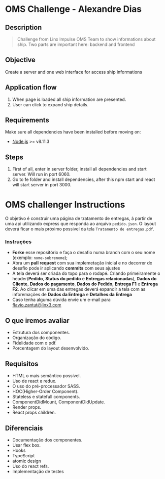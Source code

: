 # OMS Challenge - Alexandre Dias

## Description

> Challenge from Linx Impulse OMS Team to show informations about ship.
> Two parts are important here: backend and frontend

## Objective

Create a server and one web interface for access ship informations

## Application flow

1. When page is loaded all ship information are presented.
2. User can click to expand ship details.

## Requirements

Make sure all dependencies have been installed before moving on:

- [Node.js](http://nodejs.org/) >= v8.11.3

## Steps

1. First of all, enter in server folder, install all dependencies and start server. Will run in port 6060.
2. Go to fe folder and install dependencies, after this npm start and react will start server in port 3000.


# OMS challenger Instructions

O objetivo é construir uma página de tratamento de entregas, à partir de uma api utilizando express que responda ao arquivo `pedido.json`. O layout deverá ficar o mais próximo possivel da tela `Tratamento de entregas.pdf`.

### Instruções

- **Forke** esse repositório e faça o desafio numa branch com o seu nome (exemplo: `nome-sobrenome`);
- Abra um **pull request** com sua implemetação inicial e no decorrer do desafio pode ir aplicando **commits** com seus ajustes
- A tela deverá ser criada do topo para o rodapé. Criando primeiramente o header(**Pedido**, **Status do pedido** e **Entregas relacionadas**), **Dados do Cliente**, **Dados do pagamento**, **Dados do Pedido**, **Entrega F1** e **Entrega F2**. Ao clicar em uma das entregas deverá expandir a tela com as inforemações de **Dados da Entrega** e **Detalhes da Entrega**
- Caso tenha alguma dúvida envie um e-mail para <flavio.zantut@linx3.com>


## O que iremos avaliar

* Estrutura dos componentes.
* Organização do código.
* Fidelidade com o pdf.
* Porcentagem do layout desenvolvido.

## Requisitos

* HTML o mais semântico possível.
* Uso de react e redux.
* O uso do pré-processador SASS.
* HOC(Higher-Order Component).
* Stateless e statefull components.
* ComponentDidMount, ComponentDidUpdate.
* Render props.
* React props children.


## Diferenciais

* Documentação dos componentes.
* Usar flex box.
* Hooks
* TypeScript
* atomic design
* Uso do react refs.
* Implementação de testes
